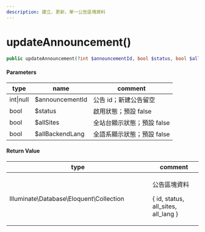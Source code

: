 ```yaml
---
description: 建立、更新，單一公告區塊資料
---
```


# updateAnnouncement()

```php
public updateAnnouncement(?int $announcementId, bool $status, bool $allSites, bool $allBackendLang): DBCollection
```

#### Parameters

| type      | name            | comment          |
| --------- | --------------- | ---------------- |
| int\|null | $announcementId | 公告 id；新建公告留空     |
| bool      | $status         | 啟用狀態；預設 false    |
| bool      | $allSites       | 全站台顯示狀態；預設 false |
| bool      | $allBackendLang | 全語系顯示狀態；預設 false |

#### **Return Value**

<table><thead><tr><th width="359">type</th><th>comment</th></tr></thead><tbody><tr><td>Illuminate\Database\Eloquent\Collection</td><td><p>公告區塊資料</p><p>{ id, status, all_sites, all_lang }</p></td></tr></tbody></table>
